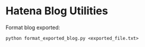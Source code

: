 # Hatena Blog Utilities

Format blog exported: 

```
python format_exported_blog.py <exported_file.txt>
```
